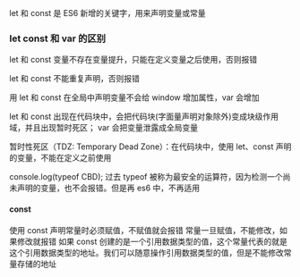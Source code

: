 let 和 const 是 ES6 新增的关键字，用来声明变量或常量

### let const 和 var 的区别

let 和 const 变量不存在变量提升，只能在定义变量之后使用，否则报错

let 和 const 不能重复声明，否则报错

用 let 和 const 在全局中声明变量不会给 window 增加属性，var 会增加

 let 和 const 出现在代码块中，会把代码块(字面量声明对象除外)变成块级作用域，并且出现暂时死区； var 会把变量泄露成全局变量

 暂时性死区（TDZ: Temporary Dead Zone）：在代码块中，使用 let、const 声明的变量，不能在定义之前使用

 console.log(typeof CBD); 过去 typeof 被称为最安全的运算符，因为检测一个尚未声明的变量，也不会报错。但是再 es6 中，不再适用

#### const

使用 const 声明常量时必须赋值，不赋值就会报错
常量一旦赋值，不能修改，如果修改就报错
如果 const 创建的是一个引用数据类型的值，这个常量代表的就是这个引用数据类型的地址。我们可以随意操作引用数据类型的值，但是不能修改常量存储的地址
